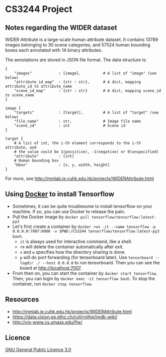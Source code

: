 # CS3244 Project

## Notes regarding the WIDER dataset

WIDER Attribute is a large-scale human attribute dataset. It contains 13789 images belonging to 30 scene categories, and 57524 human bounding boxes each annotated with 14 binary attributes.

The annotations are stored in JSON file format. The data structure is:

```
{
	"images"            : [image],          # A list of "image" (see below)
	"attribute_id_map"  : {str : str},      # A dict, mapping attribute_id to attribute_name
	"scene_id_map"      : {str : str}       # A dict, mapping scene_id to scene_name
}

image {
	"targets"           : [target],         # A list of "target" (see below)
	"file_name"         : str,              # Image file name
	"scene_id"          : int               # Scene id
}

target {
    # A list of int, the i-th element corresponds to the i-th attribute, and 
    # the value could be 1(possitive), -1(negative) or 0(unspecified)
    "attribute"         : [int]    
    # Human bounding box         
    "bbox"              : [x, y, width, height]
}
```

For more, see http://mmlab.ie.cuhk.edu.hk/projects/WIDERAttribute.html

## Using [Docker](https://www.docker.com) to install Tensorflow

- Sometimes, it can be quite troublesome to install tensorflow on your machine. If so, you can use Docker to release the pain.
- Pull the Docker image by `docker pull tensorflow/tensorflow:latest-py3`
- Let's first create a container by `docker run -it --name tensorflow -p 0.0.0.0:7007:6006 -v $PWD:/CS3244 tensorflow/tensorflow:latest-py3 bash`.
	- `it` is always used for interactive command, like a shell.
	- `rm` will delete the container automatically after exit.
	- `v` and `w` specifies how the directory sharing is done.
	- `p` will do port forwarding (for tensorboard later). Use `tensorboard --logdir ./ --host 0.0.0.0` to run tensorboard. Then you can see the board at [http://localhost:7007](http://localhost:7007).
- From then on, you can start the container by `docker start tensorflow`. Then, you can login by `docker exec -it tensorflow bash`. To stop the container, run `docker stop tensorflow`.

## Resources

- http://mmlab.ie.cuhk.edu.hk/projects/WIDERAttribute.html
- https://data.vision.ee.ethz.ch/cvl/rrothe/imdb-wiki/
- http://vis-www.cs.umass.edu/lfw/

## Licence

[GNU General Public Licence 3.0](LICENSE)
